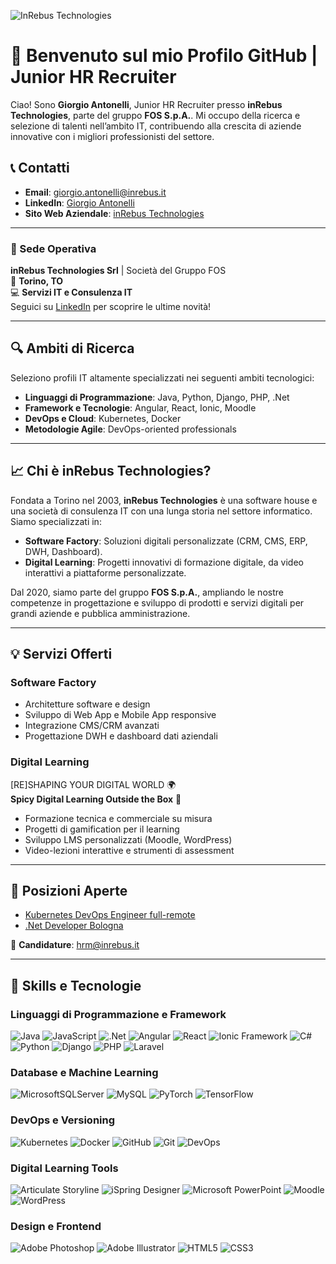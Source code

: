 ![InRebus Technologies](https://github.com/GiorgioAntonelli94/presentation/blob/701f2437cbeb1193aebe385982ac1a2e54160801/loghi.jpg)

# 👋 Benvenuto sul mio Profilo GitHub | Junior HR Recruiter

Ciao! Sono **Giorgio Antonelli**, Junior HR Recruiter presso **inRebus Technologies**, parte del gruppo **FOS S.p.A.**. Mi occupo della ricerca e selezione di talenti nell’ambito IT, contribuendo alla crescita di aziende innovative con i migliori professionisti del settore.

## 📞 Contatti
- **Email**: [giorgio.antonelli@inrebus.it](mailto:giorgio.antonelli@inrebus.it)  
- **LinkedIn**: [Giorgio Antonelli](https://www.linkedin.com/in/giorgioantonelli)  
- **Sito Web Aziendale**: [inRebus Technologies](https://www.inrebus.it)  

---

### 🏢 Sede Operativa
**inRebus Technologies Srl** | Società del Gruppo FOS  
📍 **Torino, TO**  
💻 **Servizi IT e Consulenza IT**  
Seguici su [LinkedIn](https://www.linkedin.com/company/inrebus-technologies/) per scoprire le ultime novità!

---

## 🔍 Ambiti di Ricerca
Seleziono profili IT altamente specializzati nei seguenti ambiti tecnologici:
- **Linguaggi di Programmazione**: Java, Python, Django, PHP, .Net
- **Framework e Tecnologie**: Angular, React, Ionic, Moodle
- **DevOps e Cloud**: Kubernetes, Docker
- **Metodologie Agile**: DevOps-oriented professionals

---

## 📈 Chi è inRebus Technologies?

Fondata a Torino nel 2003, **inRebus Technologies** è una software house e una società di consulenza IT con una lunga storia nel settore informatico. Siamo specializzati in:
- **Software Factory**: Soluzioni digitali personalizzate (CRM, CMS, ERP, DWH, Dashboard).
- **Digital Learning**: Progetti innovativi di formazione digitale, da video interattivi a piattaforme personalizzate.

Dal 2020, siamo parte del gruppo **FOS S.p.A.**, ampliando le nostre competenze in progettazione e sviluppo di prodotti e servizi digitali per grandi aziende e pubblica amministrazione.

---

## 💡 Servizi Offerti
### **Software Factory**
- Architetture software e design
- Sviluppo di Web App e Mobile App responsive
- Integrazione CMS/CRM avanzati
- Progettazione DWH e dashboard dati aziendali

### **Digital Learning**
[RE]SHAPING YOUR DIGITAL WORLD 🌍  
**Spicy Digital Learning Outside the Box** 🚀

- Formazione tecnica e commerciale su misura
- Progetti di gamification per il learning
- Sviluppo LMS personalizzati (Moodle, WordPress)
- Video-lezioni interattive e strumenti di assessment

---

## 💼 Posizioni Aperte

- [Kubernetes DevOps Engineer full-remote](https://zinrec.intervieweb.it/gruppofos/jobs/kubernetes-devops-engineer-fullremote-59012/it/)
- [.Net Developer Bologna](https://zinrec.intervieweb.it/gruppofos/jobs/net-developer-bologna-59334/it/)

📧 **Candidature**: [hrm@inrebus.it](mailto:hrm@inrebus.it)

---

## 🌟 Skills e Tecnologie

### **Linguaggi di Programmazione e Framework**

![Java](https://img.shields.io/badge/java-%23ED8B00.svg?style=for-the-badge&logo=openjdk&logoColor=white)
![JavaScript](https://img.shields.io/badge/javascript-%23323330.svg?style=for-the-badge&logo=javascript&logoColor=%23F7DF1E)
![.Net](https://img.shields.io/badge/.NET-5C2D91?style=for-the-badge&logo=.net&logoColor=white)
![Angular](https://img.shields.io/badge/Angular-DD0031?style=for-the-badge&logo=angular&logoColor=white)
![React](https://img.shields.io/badge/react-%2320232a.svg?style=for-the-badge&logo=react&logoColor=%2361DAFB)
![Ionic Framework](https://img.shields.io/badge/Ionic_Framework-3880FF?style=for-the-badge&logo=ionic&logoColor=white)
![C#](https://img.shields.io/badge/c%23-%23239120.svg?style=for-the-badge&logo=c-sharp&logoColor=white)
![Python](https://img.shields.io/badge/python-3670A0?style=for-the-badge&logo=python&logoColor=ffdd54)
![Django](https://img.shields.io/badge/django-%23092E20.svg?style=for-the-badge&logo=django&logoColor=white)
![PHP](https://img.shields.io/badge/PHP-777BB4?style=for-the-badge&logo=php&logoColor=white)
![Laravel](https://img.shields.io/badge/laravel-%23FF2D20.svg?style=for-the-badge&logo=laravel&logoColor=white)

### **Database e Machine Learning**
![MicrosoftSQLServer](https://img.shields.io/badge/Microsoft%20SQL%20Server-CC2927?style=for-the-badge&logo=microsoft%20sql%20server&logoColor=white)
![MySQL](https://img.shields.io/badge/mysql-%2300f.svg?style=for-the-badge&logo=mysql&logoColor=white)
![PyTorch](https://img.shields.io/badge/PyTorch-EE4C2C?style=for-the-badge&logo=pytorch&logoColor=white)
![TensorFlow](https://img.shields.io/badge/TensorFlow-FF6F00?style=for-the-badge&logo=tensorflow&logoColor=white)

### **DevOps e Versioning**
![Kubernetes](https://img.shields.io/badge/Kubernetes-326CE5?style=for-the-badge&logo=kubernetes&logoColor=white)
![Docker](https://img.shields.io/badge/Docker-2496ED?style=for-the-badge&logo=docker&logoColor=white)
![GitHub](https://img.shields.io/badge/GitHub-181717?style=for-the-badge&logo=github&logoColor=white)
![Git](https://img.shields.io/badge/Git-F05032?style=for-the-badge&logo=git&logoColor=white)
![DevOps](https://img.shields.io/badge/DevOps-239120?style=for-the-badge&logo=devops&logoColor=white)

### **Digital Learning Tools**
![Articulate Storyline](https://img.shields.io/badge/Articulate%20Storyline-360-blue)
![iSpring Designer](https://img.shields.io/badge/iSpring%20Designer-11-orange)
![Microsoft PowerPoint](https://img.shields.io/badge/Microsoft_PowerPoint-B7472A?style=for-the-badge&logo=microsoft-powerpoint&logoColor=white)
![Moodle](https://img.shields.io/badge/Moodle-FF9900?style=for-the-badge&logo=moodle&logoColor=white)
![WordPress](https://img.shields.io/badge/WordPress-%23117AC9.svg?style=for-the-badge&logo=WordPress&logoColor=white)

### **Design e Frontend**
![Adobe Photoshop](https://img.shields.io/badge/adobe%20photoshop-%2331A8FF.svg?style=for-the-badge&logo=adobe%20photoshop&logoColor=white)
![Adobe Illustrator](https://img.shields.io/badge/adobe%20illustrator-%23FF9A00.svg?style=for-the-badge&logo=adobe%20illustrator&logoColor=white)
![HTML5](https://img.shields.io/badge/html5-%23E34F26.svg?style=for-the-badge&logo=html5&logoColor=white)
![CSS3](https://img.shields.io/badge/css3-%231572B6.svg?style=for-the-badge&logo=css3&logoColor=white)


